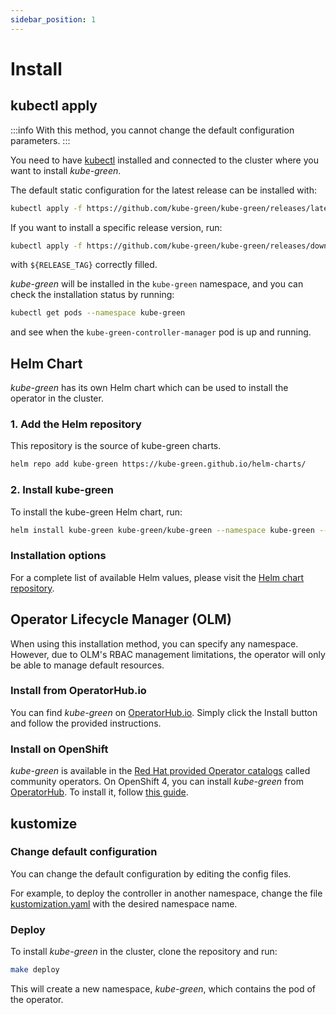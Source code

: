 ```yaml
---
sidebar_position: 1
---
```


# Install

## kubectl apply

:::info
With this method, you cannot change the default configuration parameters.
:::

You need to have [kubectl](https://kubernetes.io/docs/tasks/tools/#kubectl) installed and connected to the cluster where you want to install *kube-green*.

The default static configuration for the latest release can be installed with:

```sh
kubectl apply -f https://github.com/kube-green/kube-green/releases/latest/download/kube-green.yaml
```

If you want to install a specific release version, run:

```sh
kubectl apply -f https://github.com/kube-green/kube-green/releases/download/${RELEASE_TAG}/kube-green.yaml
```

with `${RELEASE_TAG}` correctly filled.

*kube-green* will be installed in the `kube-green` namespace, and you can check the installation status by running:

```sh
kubectl get pods --namespace kube-green
```

and see when the `kube-green-controller-manager` pod is up and running.

## Helm Chart

*kube-green* has its own Helm chart which can be used to install the operator in the cluster.

### 1. Add the Helm repository

This repository is the source of kube-green charts.

```sh
helm repo add kube-green https://kube-green.github.io/helm-charts/
```

### 2. Install kube-green

To install the kube-green Helm chart, run:

```sh
helm install kube-green kube-green/kube-green --namespace kube-green --create-namespace
```

### Installation options

For a complete list of available Helm values, please visit the [Helm chart repository](https://github.com/kube-green/kube-green/tree/main/charts/kube-green).

## Operator Lifecycle Manager (OLM)

When using this installation method, you can specify any namespace. However, due to OLM's RBAC management limitations, the operator will only be able to manage default resources.

### Install from OperatorHub.io

You can find *kube-green* on [OperatorHub.io](https://operatorhub.io/operator/kube-green). Simply click the Install button and follow the provided instructions.

### Install on OpenShift

*kube-green* is available in the [Red Hat provided Operator catalogs](https://docs.openshift.com/container-platform/4.9/operators/understanding/olm-rh-catalogs.html) called community operators. On OpenShift 4, you can install *kube-green* from [OperatorHub](https://docs.openshift.com/container-platform/4.9/operators/understanding/olm-understanding-operatorhub.html). To install it, follow [this guide](https://docs.openshift.com/container-platform/4.9/operators/admin/olm-adding-operators-to-cluster.html).

## kustomize

### Change default configuration

You can change the default configuration by editing the config files.

For example, to deploy the controller in another namespace, change the file [kustomization.yaml](https://github.com/kube-green/kube-green/blob/main/config/default/kustomization.yaml#L2) with the desired namespace name.

### Deploy

To install *kube-green* in the cluster, clone the repository and run:

```bash
make deploy
```

This will create a new namespace, *kube-green*, which contains the pod of the operator.
